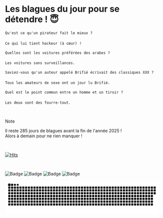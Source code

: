 
<h1>Les blagues du jour pour se détendre ! 😇</h1>

```diff
Qu'est ce qu'un pirateur fait le mieux ?

Ce qui lui tient hackeur (à cœur) !
```

```diff
Quelles sont les voitures préférées des arabes ?

Les voitures sans surveillances.
```

```diff
Saviez-vous qu'un auteur appelé Brifié écrivait des classiques XXX ?

Tous les amateurs de sexe ont un jour lu Brifié.
```

```diff
Quel est le point commun entre un homme et un tiroir ?

Les deux sont des fourre-tout.
```

<br/>

> [!NOTE]
> Il reste 285 jours de blagues avant la fin de l'année 2025 ! <br/>
> Alors à demain pour ne rien manquer !

<br/>


[![Hits](https://hits.seeyoufarm.com/api/count/incr/badge.svg?url=https%3A%2F%2Fgithub.com%2FClems02%2Fhit-counter&count_bg=%23003E80&title_bg=%235C9FE1&icon=powershell.svg&icon_color=%23FFFFFF&title=Visite&edge_flat=false)](https://hits.seeyoufarm.com)


<br/>


![Badge](https://img.shields.io/badge/Last%20updated%20on-white?style=for-the-badge&logo=clockify)   ![Badge](https://img.shields.io/badge/22/03-white?style=for-the-badge) ![Badge](https://img.shields.io/badge/at-white?style=for-the-badge) ![Badge](https://img.shields.io/badge/03:07-white?style=for-the-badge)


<p align="center">
 <img width="1000" src="assets/github-snake.svg" alt="snake"/>
</p>
